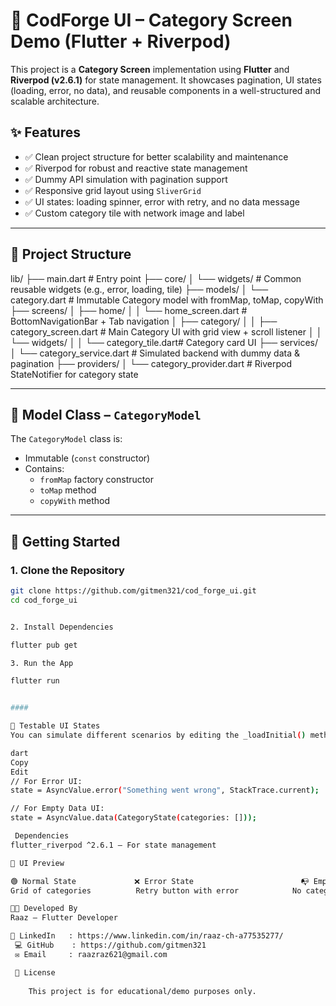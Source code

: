 # 🛒 CodForge UI – Category Screen Demo (Flutter + Riverpod)

This project is a **Category Screen** implementation using **Flutter** and **Riverpod (v2.6.1)** for state management. It showcases pagination, UI states (loading, error, no data), and reusable components in a well-structured and scalable architecture.

## ✨ Features

- ✅ Clean project structure for better scalability and maintenance
- ✅ Riverpod for robust and reactive state management
- ✅ Dummy API simulation with pagination support
- ✅ Responsive grid layout using `SliverGrid`
- ✅ UI states: loading spinner, error with retry, and no data message
- ✅ Custom category tile with network image and label

---

## 📁 Project Structure

lib/ ├── main.dart # Entry point ├── core/ │ └── widgets/ # Common reusable widgets (e.g., error, loading, tile) ├── models/ │ └── category.dart # Immutable Category model with fromMap, toMap, copyWith ├── screens/ │ ├── home/ │ │ └── home_screen.dart # BottomNavigationBar + Tab navigation │ ├── category/ │ │ ├── category_screen.dart # Main Category UI with grid view + scroll listener │ │ └── widgets/ │ │ └── category_tile.dart# Category card UI ├── services/ │ └── category_service.dart # Simulated backend with dummy data & pagination ├── providers/ │ └── category_provider.dart # Riverpod StateNotifier for category state


---

## 🧱 Model Class – `CategoryModel`

The `CategoryModel` class is:
- Immutable (`const` constructor)
- Contains:
  - `fromMap` factory constructor
  - `toMap` method
  - `copyWith` method

---

## 🚀 Getting Started

### 1. Clone the Repository

```bash
git clone https://github.com/gitmen321/cod_forge_ui.git
cd cod_forge_ui


2. Install Dependencies

flutter pub get

3. Run the App

flutter run


####

🧪 Testable UI States
You can simulate different scenarios by editing the _loadInitial() method in category_provider.dart:

dart
Copy
Edit
// For Error UI:
state = AsyncValue.error("Something went wrong", StackTrace.current);

// For Empty Data UI:
state = AsyncValue.data(CategoryState(categories: []));

 Dependencies
flutter_riverpod ^2.6.1 – For state management

📸 UI Preview

🟢 Normal State	           ❌ Error State	                    📭 Empty State
Grid of categories	        Retry button with error	           No categories message

👨‍💻 Developed By
Raaz – Flutter Developer

🔗 LinkedIn   : https://www.linkedin.com/in/raaz-ch-a77535277/
 💻 GitHub    : https://github.com/gitmen321 
 ✉️ Email     : raazraz621@gmail.com

 📄 License
 
    This project is for educational/demo purposes only.